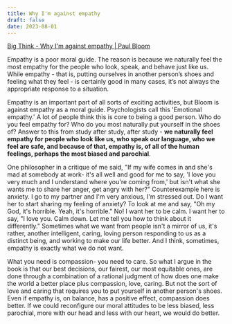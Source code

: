 ```yaml
---
title: Why I'm against empathy
draft: false
date: 2023-08-01
---
```


[Big Think - Why I'm against empathy | Paul Bloom](https://www.youtube.com/watch?v=5VUpo28aAks)

Empathy is a poor moral guide. The reason is because we naturally feel the most empathy for the people who look, speak, and behave just like us. While empathy - that is, putting ourselves in another person’s shoes and feeling what they feel - is certainly good in many cases, it’s not always the appropriate response to a situation.

Empathy is an important part of all sorts of exciting activities, but Bloom is against empathy as a moral guide. Psychologists call this 'Emotional empathy.' A lot of people think this is core to being a good person. Who do you feel empathy for? Who do you most naturally put yourself in the shoes of? Answer to this from study after study, after study - **we naturally feel empathy for people who look like us, who speak our language, who we feel are safe, and because of that, empathy is, of all of the human feelings, perhaps the most biased and parochial**.

One philosopher in a critique of me said, "If my wife comes in and she's mad at somebody at work- it's all well and good for me to say, 'I love you very much and I understand where you're coming from,' but isn't what she wants me to share her anger, get angry with her?" 
Counterexample here is anxiety. I go to my partner and I'm very anxious, I'm stressed out. Do I want her to start sharing my feeling of anxiety? To look at me and say, "Oh my God, it's horrible. Yeah, it's horrible." No! I want her to be calm. I want her to say, "I love you. Calm down. Let me tell you how to think about it differently." Sometimes what we want from people isn't a mirror of us, it's rather, another intelligent, caring, loving person responding to us as a distinct being, and working to make our life better. And I think, sometimes, empathy is exactly what we do not want.

What you need is compassion- you need to care. So what I argue in the book is that our best decisions, our fairest, our most equitable ones, are done through a combination of a rational judgment of how does one make the world a better place plus compassion, love, caring. But not the sort of love and caring that requires you to put yourself in another person's shoes. Even if empathy is, on balance, has a positive effect, compassion does better. If we could reconfigure our moral attitudes to be less biased, less parochial, more with our head and less with our heart, we would do better.